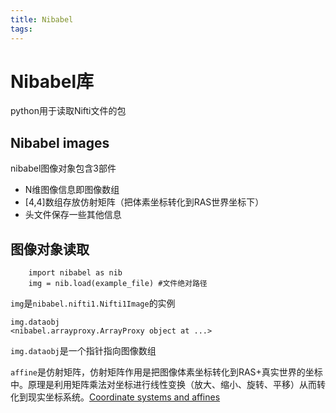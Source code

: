 ```yaml
---
title: Nibabel
tags:
---
```

# Nibabel库

python用于读取Nifti文件的包

## Nibabel images

nibabel图像对象包含3部件

* N维图像信息即图像数组
* [4,4]数组存放仿射矩阵（把体素坐标转化到RAS世界坐标下）
* 头文件保存一些其他信息

## 图像对象读取

```
    import nibabel as nib
    img = nib.load(example_file) #文件绝对路径
```

`img`是`nibabel.nifti1.Nifti1Image`的实例

    img.dataobj
    <nibabel.arrayproxy.ArrayProxy object at ...>

`img.dataobj`是一个指针指向图像数组

`affine`是仿射矩阵，仿射矩阵作用是把图像体素坐标转化到RAS+真实世界的坐标中。原理是利用矩阵乘法对坐标进行线性变换（放大、缩小、旋转、平移）从而转化到现实坐标系统。[Coordinate systems and affines](https://nipy.org/nibabel/coordinate_systems.html)